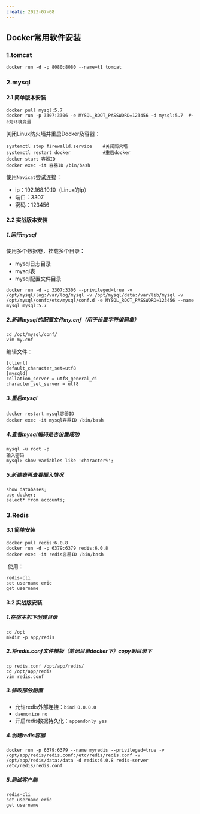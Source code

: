 ```yaml
---
create: 2023-07-08
---
```

## Docker常用软件安装

### 1.tomcat

```shell
docker run -d -p 8080:8080 --name=t1 tomcat
```

### 2.mysql

#### 2.1 简单版本安装

```shell
docker pull mysql:5.7
docker run -p 3307:3306 -e MYSQL_ROOT_PASSWORD=123456 -d mysql:5.7	#-e为环境变量
```

关闭Linux防火墙并重启Docker及容器：

```shell
systemctl stop firewalld.service	#关闭防火墙
systemctl restart docker			#重启docker
docker start 容器ID
docker exec -it 容器ID /bin/bash
```

使用`Navicat`尝试连接：

* ip：192.168.10.10（Linux的ip）
* 端口：3307
* 密码：123456

#### 2.2 实战版本安装

##### 1.运行mysql

使用多个数据卷，挂载多个目录：

* mysql日志目录
* mysql表
* mysql配置文件目录

```shell
docker run -d -p 3307:3306 --privileged=true -v /opt/mysql/log:/var/log/mysql -v /opt/mysql/data:/var/lib/mysql -v /opt/mysql/conf:/etc/mysql/conf.d -e MYSQL_ROOT_PASSWORD=123456 --name mysql mysql:5.7
```

##### 2.新建mysql的配置文件my.cnf（用于设置字符编码集）

```shell
cd /opt/mysql/conf/
vim my.cnf
```

编辑文件：

```shell
[client]
default_character_set=utf8
[mysqld]
collation_server = utf8_general_ci
character_set_server = utf8
```

##### 3.重启mysql

```shell
docker restart mysql容器ID
docker exec -it mysql容器ID /bin/bash
```

##### 4.查看mysql编码是否设置成功

```shell
mysql -u root -p
输入密码
mysql> show variables like 'character%';
```

##### 5.新建表再查看插入情况

```mysql
show databases;
use docker;
select* from accounts;
```

### 3.Redis

#### 3.1 简单安装

```shell
docker pull redis:6.0.8
docker run -d -p 6379:6379 redis:6.0.8
docker exec -it redis容器ID /bin/bash
```

​	使用：

```shell
redis-cli
set username eric
get username
```

#### 3.2 实战版安装

##### 1.在宿主机下创建目录

```shell
cd /opt
mkdir -p app/redis
```

##### 2.将redis.conf文件模板（笔记目录docker下）copy到目录下

```shell
cp redis.conf /opt/app/redis/
cd /opt/app/redis 
vim redis.conf
```

##### 3.修改部分配置

* 允许redis外部连接：`bind 0.0.0.0`
* `daemonize no`
* 开启redis数据持久化：`appendonly yes`

##### 4.创建redis容器

```shell
docker run -p 6379:6379 --name myredis --privileged=true -v /opt/app/redis/redis.conf:/etc/redis/redis.conf -v /opt/app/redis/data:/data -d redis:6.0.8 redis-server /etc/redis/redis.conf
```

##### 5.测试客户端

```shell
redis-cli
set username eric
get username
```

